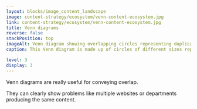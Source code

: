 ```yaml
---
layout: blocks/image_content_landscape
image: content-strategy/ecosystem/venn-content-ecosystem.jpg
link: content-strategy/ecosystem/venn-content-ecosystem.jpg
title: Venn diagrams
reverse: false
stackPosition: top
imageAlt: Venn diagram showing overlapping circles representing duplicate content in a content ecosystem.
caption: This Venn diagram is made up of circles of different sizes representing content channels. Some of the circles are overlapping, indicating that they might be producing duplicate content.

level: 3
display: 3
---
```


Venn diagrams are really useful for conveying overlap.

They can clearly show problems like multiple websites or departments producing the same content.
